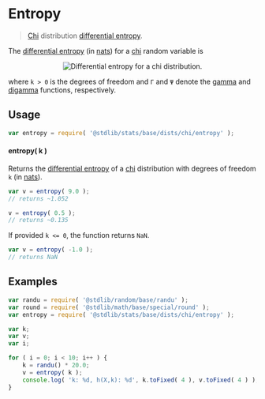 <!--

@license Apache-2.0

Copyright (c) 2018 The Stdlib Authors.

Licensed under the Apache License, Version 2.0 (the "License");
you may not use this file except in compliance with the License.
You may obtain a copy of the License at

   http://www.apache.org/licenses/LICENSE-2.0

Unless required by applicable law or agreed to in writing, software
distributed under the License is distributed on an "AS IS" BASIS,
WITHOUT WARRANTIES OR CONDITIONS OF ANY KIND, either express or implied.
See the License for the specific language governing permissions and
limitations under the License.

-->

# Entropy

> [Chi][chi-distribution] distribution [differential entropy][entropy].

<!-- Section to include introductory text. Make sure to keep an empty line after the intro `section` element and another before the `/section` close. -->

<section class="intro">

The [differential entropy][entropy] (in [nats][nats]) for a [chi][chi-distribution] random variable is

<!-- <equation class="equation" label="eq:chi_entropy" align="center" raw="h\left( X \right) = \ln(\Gamma(k/2)) + {\tfrac{1}{2}}(k\!-\!\ln(2)\!-\!(k\!-\!1)\psi(k/2))" alt="Differential entropy for a chi distribution."> -->

<div class="equation" align="center" data-raw-text="h\left( X \right) = \ln(\Gamma(k/2)) + {\tfrac{1}{2}}(k\!-\!\ln(2)\!-\!(k\!-\!1)\psi(k/2))" data-equation="eq:chi_entropy">
    <img src="https://cdn.jsdelivr.net/gh/stdlib-js/stdlib@51534079fef45e990850102147e8945fb023d1d0/lib/node_modules/@stdlib/stats/base/dists/chi/entropy/docs/img/equation_chi_entropy.svg" alt="Differential entropy for a chi distribution.">
    <br>
</div>

<!-- </equation> -->

where `k > 0` is the degrees of freedom and `Γ` and `Ψ` denote the [gamma][gamma-function] and [digamma][digamma] functions, respectively.

</section>

<!-- /.intro -->

<!-- Package usage documentation. -->

<section class="usage">

## Usage

```javascript
var entropy = require( '@stdlib/stats/base/dists/chi/entropy' );
```

#### entropy( k )

Returns the [differential entropy][entropy] of a [chi][chi-distribution] distribution with degrees of freedom `k` (in [nats][nats]).

```javascript
var v = entropy( 9.0 );
// returns ~1.052

v = entropy( 0.5 );
// returns ~0.135
```

If provided `k <= 0`, the function returns `NaN`.

```javascript
var v = entropy( -1.0 );
// returns NaN
```

</section>

<!-- /.usage -->

<!-- Package usage notes. Make sure to keep an empty line after the `section` element and another before the `/section` close. -->

<section class="notes">

</section>

<!-- /.notes -->

<!-- Package usage examples. -->

<section class="examples">

## Examples

<!-- eslint no-undef: "error" -->

```javascript
var randu = require( '@stdlib/random/base/randu' );
var round = require( '@stdlib/math/base/special/round' );
var entropy = require( '@stdlib/stats/base/dists/chi/entropy' );

var k;
var v;
var i;

for ( i = 0; i < 10; i++ ) {
    k = randu() * 20.0;
    v = entropy( k );
    console.log( 'k: %d, h(X,k): %d', k.toFixed( 4 ), v.toFixed( 4 ) );
}
```

</section>

<!-- /.examples -->

<!-- Section to include cited references. If references are included, add a horizontal rule *before* the section. Make sure to keep an empty line after the `section` element and another before the `/section` close. -->

<section class="references">

</section>

<!-- /.references -->

<!-- Section for related `stdlib` packages. Do not manually edit this section, as it is automatically populated. -->

<section class="related">

</section>

<!-- /.related -->

<!-- Section for all links. Make sure to keep an empty line after the `section` element and another before the `/section` close. -->

<section class="links">

[chi-distribution]: https://en.wikipedia.org/wiki/Chi_distribution

[digamma]: https://en.wikipedia.org/wiki/Digamma_function

[entropy]: https://en.wikipedia.org/wiki/Entropy_%28information_theory%29

[gamma-function]: https://en.wikipedia.org/wiki/Gamma_function

[nats]: https://en.wikipedia.org/wiki/Nat_%28unit%29

</section>

<!-- /.links -->
